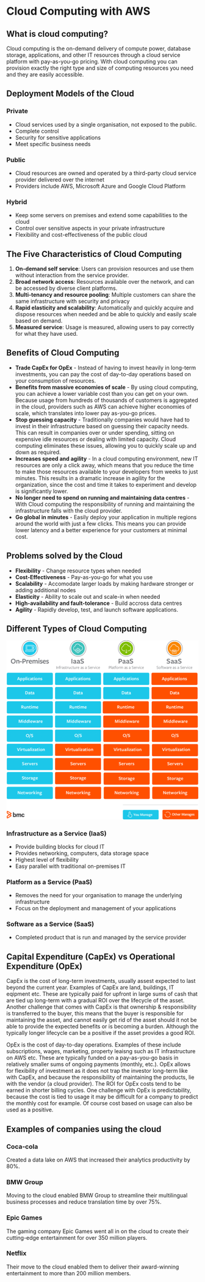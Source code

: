 # Cloud Computing with AWS

## What is cloud computing?
Cloud computing is the on-demand delivery of compute power, database storage, applications, and other IT resources through a cloud service platform with pay-as-you-go pricing. With cloud computing you can provision exactly the right type and size of computing resources you need and they are easily accessible.

## Deployment Models of the Cloud
### Private
- Cloud services used by a single organisation, not exposed to the public.
- Complete control
- Security for sensitive applications
- Meet specific business needs
### Public
- Cloud resources are owned and operated by a third-party cloud service provider delivered over the internet
- Providers include AWS, Microsoft Azure and Google Cloud Platform
### Hybrid
- Keep some servers on premises and extend some capabilities to the cloud
- Control over sensitive aspects in your private infrastructure
- Flexibility and cost-effectiveness of the public cloud

## The Five Characteristics of Cloud Computing
1. **On-demand self service**: Users can provision resources and use them without interaction from the service provider.
2. **Broad network access**: Resources available over the network, and can be accessed by diverse client platforms.
3. **Multi-tenancy and resource pooling**: Multiple customers can share the same infrastructure with security and privacy
4. **Rapid elasticity and scalability**: Automatically and quickly acquire and dispose resources when needed and be able to quickly and easily scale based on demand.
5. **Measured service**: Usage is measured, allowing users to pay correctly for what they have used.

## Benefits of Cloud Computing
- **Trade CapEx for OpEx** - Instead of having to invest heavily in long-term investments, you can pay the cost of day-to-day operations based on your consumption of resources.
- **Benefits from massive economies of scale** - By using cloud computing, you can achieve a lower variable cost than you can get on your own. Because usage from hundreds of thousands of customers is aggregated in the cloud, providers such as AWS can achieve higher economies of scale, which translates into lower pay as-you-go prices.
- **Stop guessing capacity** - Traditionally companies would have had to invest in their infrastructure based on guessing their capacity needs. This can result in companies over or under spending, sitting on expensive idle resources or dealing with limited capacity. Cloud computing eliminates these issues, allowing you to quickly scale up and down as required.
- **Increases speed and agility** - In a cloud computing environment, new IT resources are only a click away, which means that you reduce the time to make those resources available to your developers from weeks to just minutes. This results in a dramatic increase in agility for the organization, since the cost and time it takes to experiment and develop is significantly lower.
- **No longer need to spend on running and maintaining data centres** - With Cloud computing the responsibility of running and maintaining the infrastructure falls with the cloud provider.
- **Go global in minutes** - Easily deploy your application in multiple regions around the world with just a few clicks. This means you can provide lower latency and a better experience for your customers at minimal cost.

## Problems solved by the Cloud
- **Flexibility** - Change resource types when needed
- **Cost-Effectiveness** - Pay-as-you-go for what you use
- **Scalability** - Accomodate larger loads by making hardware stronger or adding additional nodes
- **Elasticity** - Ability to scale out and scale-in when needed
- **High-availability and fault-tolerance** - Build accross data centres
- **Agility** - Rapidly develop, test, and launch software applications.

## Different Types of Cloud Computing
![](types-of-cloud-services.png)
### Infrastructure as a Service (IaaS)
- Provide building blocks for cloud IT
- Provides networking, computers, data storage space
- Highest level of flexibility
- Easy parallel with traditional on-premises IT
### Platform as a Service (PaaS)
- Removes the need for your organisation to manage the underlying infrastructure
- Focus on the deployment and management of your applications
### Software as a Service (SaaS)
- Completed product that is run and managed by the service provider

## Capital Expenditure (CapEx) vs Operational Expenditure (OpEx)

CapEx is the cost of long-term investments, usually assest expected to last beyond the current year. Examples of CapEx are land, buildings, IT eqipment etc. These are typically paid for upfront in large sums of cash that are tied up long-term with a gradual ROI over the lifecycle of the asset. Another challenge that comes with CapEx is that ownership & responsibility is transferred to the buyer, this means that the buyer is responsible for maintaining the asset, and cannot easily get rid of the asset should it not be able to provide the expected benefits or is becoming a burden. Although the typically longer lifecycle can be a positive if the asset provides a good ROI.

OpEx is the cost of day-to-day operations. Examples of these include subscriptions, wages, marketing, property leaisng such as IT infrastructure on AWS etc. These are typically funded on a pay-as-you-go basis in relatively smaller sums of ongoing payments (monthly, etc.). OpEx allows for flexibility of investment as it does not trap the investor long-term like with CapEx, and because the responsibility of maintaining the products, lie with the vendor (a cloud provider). The ROI for OpEx costs tend to be earned in shorter billing cycles. One challenge with OpEx is predictability, because the cost is tied to usage it may be difficult for a company to predict the monthly cost for example. Of course cost based on usage can also be used as a positive.

## Examples of companies using the cloud
### Coca-cola
Created a data lake on AWS that increased their analytics productivity by 80%.

### BMW Group
Moving to the cloud enabled BMW Group to streamline their multilingual business processes and reduce translation time by over 75%.

### Epic Games
The gaming company Epic Games went all in on the cloud to create their cutting-edge entertainment for over 350 million players.

### Netflix
Their move to the cloud enabled them to deliver their award-winning entertainment to more than 200 million members.